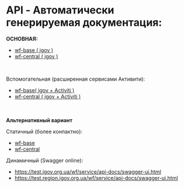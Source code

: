 # API - <b>Автоматически генерируемая документация:</b></br>

<b>ОСНОВНАЯ:</b></br>
- [wf-base ( igov )](https://jenkins-new.igov.org.ua/job/-Doc/ws/wf-base/target/generated-docs/base-igov.html) 
- [wf-central ( igov )](https://jenkins-new.igov.org.ua/job/-Doc/ws/wf-central/target/generated-docs/central-igov.html)
</br>

Вспомогательная (расширенная сервисами Активити):</br>
- [wf-base( igov + Activiti )](https://jenkins-new.igov.org.ua/job/-Doc/ws/wf-base/target/generated-docs/base-default.html)
- [wf-central ( igov + Activiti )](https://jenkins-new.igov.org.ua/job/-Doc/ws/wf-central/target/generated-docs/central-default.html)

</br>
</br>
<b>Альтернативный вариант</b></br>

Статичный (более конпактно):</br>
- <a href="https://jenkins-new.igov.org.ua//view/new/job/-Doc/ws/wf-base/target/site/apidocs/index.html">wf-base</a>
- <a href="https://jenkins-new.igov.org.ua//view/new/job/-Doc/ws/wf-central/target/site/apidocs/index.html">wf-central</a>

Динамичный (Swagger online):</br>
- https://test.igov.org.ua/wf/service/api-docs/swagger-ui.html
- https://test.region.igov.org.ua/wf/service/api-docs/swagger-ui.html


